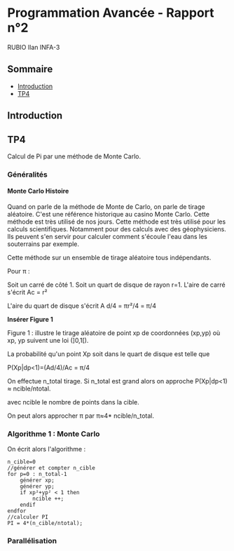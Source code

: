 # Programmation Avancée - Rapport n°2

RUBIO Ilan INFA-3


## Sommaire

- [Introduction](#introduction)
- [TP4](#tp4)

## Introduction

## TP4

Calcul de Pi par une méthode de Monte Carlo.

### Généralités

#### Monte Carlo Histoire
Quand on parle de la méthode de Monte de Carlo, on parle de tirage aléatoire. C'est une référence historique au 
casino Monte Carlo. Cette méthode est très utilisé de nos jours.
Cette méthode est très utilisé pour les calculs scientifiques. Notamment pour des calculs avec des géophysiciens. Ils peuvent
s'en servir pour calculer comment s'écoule l'eau dans les souterrains par exemple. 

Cette méthode sur un ensemble de tirage aléatoire tous indépendants.

Pour π :

Soit un carré de côté 1. Soit un quart de disque de rayon r=1.
L'aire de carré s'écrit Ac = r²

L'aire du quart de disque s'écrit A d/4 = πr²/4 = π/4

**Insérer Figure 1**

Figure 1 : illustre le tirage aléatoire de point xp de coordonnées
(xp,yp) où xp, yp suivent une loi (]0,1[).

La probabilité qu'un point Xp soit dans le quart de disque est telle que 

P(Xp|dp<1)=(Ad/4)/Ac = π/4

On effectue n_total tirage. Si n_total est grand alors on approche 
P(Xp|dp<1) ≈ ncible/ntotal.

avec ncible le nombre de points dans la cible.

On peut alors approcher π par π≈4* ncible/n_total.


### Algorithme 1 : Monte Carlo

On écrit alors l'algorithme :
```
n_cible=0
//générer et compter n_cible
for p=0 : n_total-1
    générer xp;
    générer yp;
    if xp²+yp² < 1 then
        ncible ++;
    endif
endfor
//calculer PI
PI = 4*(n_cible/ntotal);
```


### Parallélisation